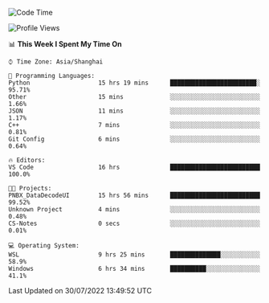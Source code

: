 <!--START_SECTION:waka-->
![Code Time](http://img.shields.io/badge/Code%20Time-175%20hrs%2037%20mins-blue)

![Profile Views](http://img.shields.io/badge/Profile%20Views-1-blue)

📊 **This Week I Spent My Time On** 

```text
⌚︎ Time Zone: Asia/Shanghai

💬 Programming Languages: 
Python                   15 hrs 19 mins      ████████████████████████░   95.71% 
Other                    15 mins             ░░░░░░░░░░░░░░░░░░░░░░░░░   1.66% 
JSON                     11 mins             ░░░░░░░░░░░░░░░░░░░░░░░░░   1.17% 
C++                      7 mins              ░░░░░░░░░░░░░░░░░░░░░░░░░   0.81% 
Git Config               6 mins              ░░░░░░░░░░░░░░░░░░░░░░░░░   0.64%

🔥 Editors: 
VS Code                  16 hrs              █████████████████████████   100.0%

🐱‍💻 Projects: 
PNBX_DataDecodeUI        15 hrs 56 mins      █████████████████████████   99.52% 
Unknown Project          4 mins              ░░░░░░░░░░░░░░░░░░░░░░░░░   0.48% 
CS-Notes                 0 secs              ░░░░░░░░░░░░░░░░░░░░░░░░░   0.01%

💻 Operating System: 
WSL                      9 hrs 25 mins       ██████████████░░░░░░░░░░░   58.9% 
Windows                  6 hrs 34 mins       ██████████░░░░░░░░░░░░░░░   41.1%

```


 Last Updated on 30/07/2022 13:49:52 UTC
<!--END_SECTION:waka-->